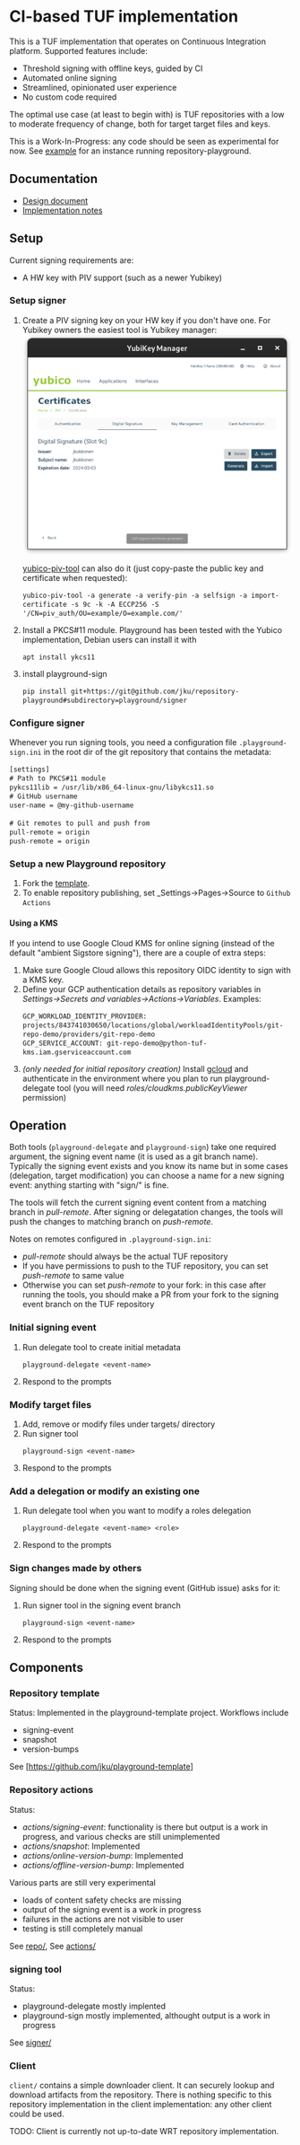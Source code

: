 # CI-based TUF implementation

This is a TUF implementation that operates on Continuous Integration platform.
Supported features include:
* Threshold signing with offline keys, guided by CI
* Automated online signing
* Streamlined, opinionated user experience
* No custom code required

The optimal use case (at least to begin with) is TUF repositories with a low
to moderate frequency of change, both for target target files and keys.

This is a Work-In-Progress: any code should be seen as experimental for now. See [example](https://github.com/jku/test-repo-for-playground/) for an instance running repository-playground.

## Documentation

* [Design document](https://docs.google.com/document/d/140jiFHGc3wwEmNaJmUdgkNeNK4i4CC-lm5-eVQYXiL0)
* [Implementation notes](IMPLEMENTATION-NOTES.md)

## Setup

Current signing requirements are:
 * A HW key with PIV support (such as a newer Yubikey)

### Setup signer

1. Create a PIV signing key on your HW key if you don't have one. For Yubikey owners the easiest tool is Yubikey manager:![Yubikey manager UI](yubikey-manager.png)
   
   [yubico-piv-tool](https://developers.yubico.com/yubico-piv-tool/) can also do it (just copy-paste the public key and certificate when requested):
   ```
   yubico-piv-tool -a generate -a verify-pin -a selfsign -a import-certificate -s 9c -k -A ECCP256 -S '/CN=piv_auth/OU=example/O=example.com/'
   ```
1. Install a PKCS#11 module. Playground has been tested with the Yubico implementation,
   Debian users can install it with
   ```
   apt install ykcs11
   ```
1. install playground-sign
   ```
   pip install git+https://git@github.com/jku/repository-playground#subdirectory=playground/signer
   ```

### Configure signer

Whenever you run signing tools, you need a configuration file `.playground-sign.ini` in the root dir of the git repository that contains the metadata:
   ```
   [settings]
   # Path to PKCS#11 module
   pykcs11lib = /usr/lib/x86_64-linux-gnu/libykcs11.so
   # GitHub username
   user-name = @my-github-username

   # Git remotes to pull and push from
   pull-remote = origin
   push-remote = origin
   ```

### Setup a new Playground repository

1. Fork the [template](https://github.com/jku/playground-template).
1. To enable repository publishing, set _Settings->Pages->Source to `Github Actions`

#### Using a KMS

If you intend to use Google Cloud KMS for online signing (instead of the default
"ambient Sigstore signing"), there are a couple of extra steps:
1. Make sure Google Cloud allows this repository OIDC identity to sign with a KMS key.
1. Define your GCP authentication details as repository variables in
   _Settings->Secrets and variables->Actions->Variables_. Examples:
   ```
   GCP_WORKLOAD_IDENTITY_PROVIDER: projects/843741030650/locations/global/workloadIdentityPools/git-repo-demo/providers/git-repo-demo
   GCP_SERVICE_ACCOUNT: git-repo-demo@python-tuf-kms.iam.gserviceaccount.com
   ```
1. _(only needed for initial repository creation)_ Install
   [gcloud](https://cloud.google.com/sdk/docs/install) and authenticate in the
   environment where you plan to run playground-delegate tool (you will need
   _roles/cloudkms.publicKeyViewer_ permission)

## Operation

Both tools (`playground-delegate` and `playground-sign`) take one required argument, the
signing event name (it is used as a git branch name). Typically the signing event exists
and you know its name but in some cases (delegation, target modification) you can choose
a name for a new signing event: anything starting with "sign/" is fine.

The tools will fetch the current signing event content from a matching branch in
_pull-remote_. After signing or delegatation changes, the tools will push the changes
to matching branch on _push-remote_.

Notes on remotes configured in `.playground-sign.ini`:
* _pull-remote_ should always be the actual TUF repository
* If you have permissions to push to the TUF repository, you can set _push-remote_ to same value
* Otherwise you can set _push-remote_ to your fork: in this case after running the tools, you
  should make a PR from your fork to the signing event branch on the TUF repository

### Initial signing event

1. Run delegate tool to create initial metadata
   ```
   playground-delegate <event-name>
   ```
1. Respond to the prompts


### Modify target files

1. Add, remove or modify files under targets/ directory
1. Run signer tool
   ```
   playground-sign <event-name>
   ```
1. Respond to the prompts

### Add a delegation or modify an existing one

1. Run delegate tool when you want to modify a roles delegation
   ```
   playground-delegate <event-name> <role>
   ```
1. Respond to the prompts

### Sign changes made by others

Signing should be done when the signing event (GitHub issue) asks for it:

1. Run signer tool in the signing event branch
   ```
   playground-sign <event-name>
   ```
1. Respond to the prompts

## Components

### Repository template

Status: Implemented in the playground-template project. Workflows include
* signing-event
* snapshot
* version-bumps

See [https://github.com/jku/playground-template]

### Repository actions

Status:
* *actions/signing-event*: functionality is there but output is a work in progress, and
  various checks are still unimplemented 
* *actions/snapshot*: Implemented
* *actions/online-version-bump*: Implemented
* *actions/offline-version-bump*: Implemented

Various parts are still very experimental
* loads of content safety checks are missing
* output of the signing event is a work in progress
* failures in the actions are not visible to user
* testing is still completely manual

See [repo/](repo/), See [actions/](actions/)

### signing tool

Status:
* playground-delegate mostly implented
* playground-sign mostly implemented, althought output is a work in progress

See [signer/](signer/)

### Client

`client/` contains a simple downloader client. It can securely lookup and download artifacts from the repository.
There is nothing specific to this repository implementation in the client implementation: any other client could be used. 

TODO: Client is currently not up-to-date WRT repository implementation.
